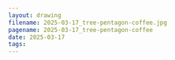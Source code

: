 ```yaml
---
layout: drawing
filename: 2025-03-17_tree-pentagon-coffee.jpg
pagename: 2025-03-17_tree-pentagon-coffee
date: 2025-03-17
tags:
---
```

